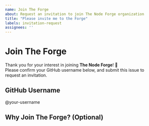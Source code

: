 ```yaml
---
name: Join The Forge
about: Request an invitation to join The Node Forge organization
title: "Please invite me to the Forge"
labels: invitation-request
assignees: ''
---
```

# Join The Forge
Thank you for your interest in joining **The Node Forge**! 🎉  
Please confirm your GitHub username below, and submit this issue to request an invitation.
## GitHub Username
<!-- Replace `@your-username` with your GitHub username -->
@your-username
## Why Join The Forge? (Optional)
<!-- Feel free to share why you'd like to join (optional) -->
